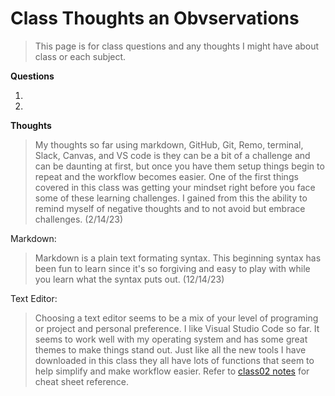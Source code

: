 # Class Thoughts an Obvservations

> This page is for class questions and any thoughts I might have about class or each subject. 

**Questions**

1.
2.


**Thoughts**

> My thoughts so far using markdown, GitHub, Git, Remo, terminal, Slack, Canvas, and VS code is they can be a bit of a challenge and can be daunting at first, but once you have them setup things begin to repeat and the workflow becomes easier. One of the first things covered in this class was getting your mindset right before you face some of these learning challenges. I gained from this the ability to remind myself of negative thoughts and to not avoid but embrace challenges. (2/14/23)

Markdown: 

> Markdown is a plain text formating syntax. This beginning syntax has been fun to learn since it's so forgiving and easy to play with while you learn what the syntax puts out.  (12/14/23)

Text Editor:

> Choosing a text editor seems to be a mix of your level of programing or project and personal preference. I like Visual Studio Code so far. It seems to work well with my operating system and has some great themes to make things stand out. Just like all the new tools I have downloaded in this class they all have lots of functions that seem to help simplify and make workflow easier. Refer to [class02 notes](102/class02.md) for cheat sheet reference.

